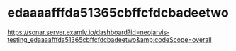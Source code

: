 # edaaaafffda51365cbffcfdcbadeetwo
https://sonar.server.examly.io/dashboard?id=neojarvis-testing_edaaaafffda51365cbffcfdcbadeetwo&amp;codeScope=overall

